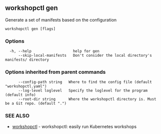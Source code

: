 ## workshopctl gen

Generate a set of manifests based on the configuration

```
workshopctl gen [flags]
```

### Options

```
  -h, --help                   help for gen
      --skip-local-manifests   Don't consider the local directory's manifests/ directory
```

### Options inherited from parent commands

```
      --config-path string   Where to find the config file (default "workshopctl.yaml")
      --log-level loglevel   Specify the loglevel for the program (default info)
      --root-dir string      Where the workshopctl directory is. Must be a Git repo. (default ".")
```

### SEE ALSO

* [workshopctl](workshopctl.md)	 - workshopctl: easily run Kubernetes workshops

